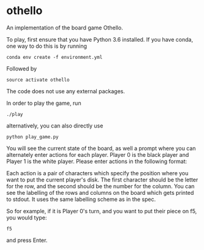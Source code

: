 # othello
An implementation of the board game Othello.

To play, first ensure that you have Python 3.6 installed. If you have conda, one way to do this is by running

```conda env create -f environment.yml```

Followed by

```source activate othello```

The code does not use any external packages.

In order to play the game, run

```./play```

alternatively, you can also directly use

```python play_game.py```

You will see the current state of the board, as well a prompt where you can alternately enter actions for each player. Player 0 is the black player and Player 1 is the white player. Please enter actions in the following format:

Each action is a pair of characters which specify the position where you want to put the current player's disk. The first character should be the letter for the row, and the second should be the number for the column. You can see the labelling of the rows and columns on the board which gets printed to stdout. It uses the same labelling scheme as in the spec.

So for example, if it is Player 0's turn, and you want to put their piece on f5, you would type:

```f5```

and press Enter.